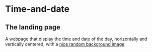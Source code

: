 # Time-and-date

## The landing page

A webpage that display the time and date of the day, horizontally and vertically centered, with a [nice random background image](https://picsum.photos/).